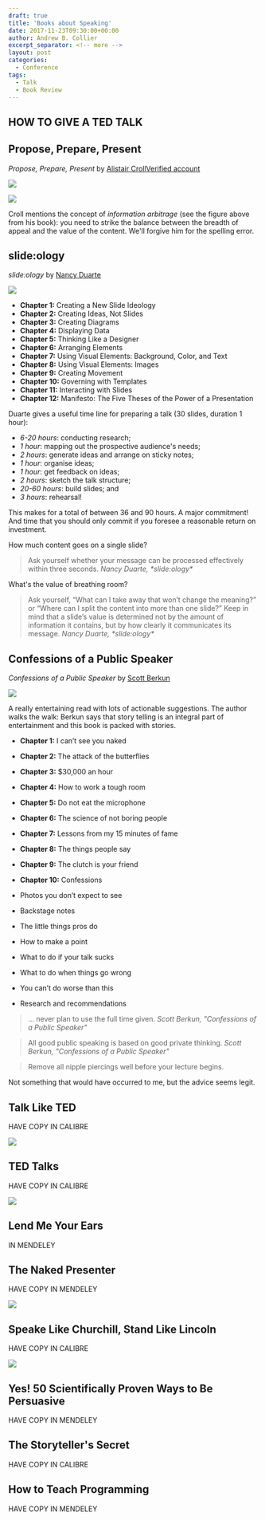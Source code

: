 ```yaml
---
draft: true
title: 'Books about Speaking'
date: 2017-11-23T09:30:00+00:00
author: Andrew B. Collier
excerpt_separator: <!-- more -->
layout: post
categories:
  - Conference
tags:
  - Talk
  - Book Review
---
```


## HOW TO GIVE A TED TALK

## Propose, Prepare, Present

*Propose, Prepare, Present* by [Alistair CrollVerified account](https://twitter.com/acroll)

![](/img/2017/11/propose-prepare-present.png)

![](/img/2017/11/topic-information-arbitrage.png)

Croll mentions the concept of <em>information arbitrage</em> (see the figure above from his book): you need to strike the balance between the breadth of appeal and the value of the content. We'll forgive him for the spelling error.

## slide:ology

*slide:ology* by [Nancy Duarte](https://twitter.com/nancyduarte)

![](/img/2017/11/slideology.png)

- **Chapter 1:** Creating a New Slide Ideology
- **Chapter 2:** Creating Ideas, Not Slides
- **Chapter 3:** Creating Diagrams
- **Chapter 4:** Displaying Data
- **Chapter 5:** Thinking Like a Designer
- **Chapter 6:** Arranging Elements
- **Chapter 7:** Using Visual Elements: Background, Color, and Text
- **Chapter 8:** Using Visual Elements: Images
- **Chapter 9:** Creating Movement
- **Chapter 10:** Governing with Templates
- **Chapter 11:** Interacting with Slides
- **Chapter 12:** Manifesto: The Five Theses of the Power of a Presentation

Duarte gives a useful time line for preparing a talk (30 slides, duration 1 hour):

- *6-20 hours*: conducting research;
- *1 hour*: mapping out the prospective audience's needs;
- *2 hours*: generate ideas and arrange on sticky notes;
- *1 hour*: organise ideas;
- *1 hour*: get feedback on ideas;
- *2 hours*: sketch the talk structure;
- *20-60 hours*: build slides; and
- *3 hours*: rehearsal!

This makes for a total of between 36 and 90 hours. A major commitment! And time that you should only commit if you foresee a reasonable return on investment.

How much content goes on a single slide?

<blockquote>
	Ask yourself whether your message can be processed effectively within three seconds.
	<cite>Nancy Duarte, *slide:ology*</cite>
</blockquote>

What's the value of breathing room?

<blockquote>
	Ask yourself, “What can I take away that won’t change the meaning?” or “Where can I split the content into more than one slide?” Keep in mind that a slide’s value is determined not by the amount of information it contains, but by how clearly it communicates its message.
	<cite>Nancy Duarte, *slide:ology*</cite>
</blockquote>

## Confessions of a Public Speaker

*Confessions of a Public Speaker* by [Scott Berkun](https://twitter.com/berkun)

![](/img/2017/11/confessions-of-a-public-speaker.png)

A really entertaining read with lots of actionable suggestions. The author walks the walk: Berkun says that story telling is an integral part of entertainment and this book is packed with stories.

- **Chapter 1:** I can’t see you naked
- **Chapter 2:** The attack of the butterflies
- **Chapter 3:** $30,000 an hour
- **Chapter 4:** How to work a tough room
- **Chapter 5:** Do not eat the microphone
- **Chapter 6:** The science of not boring people
- **Chapter 7:** Lessons from my 15 minutes of fame
- **Chapter 8:** The things people say
- **Chapter 9:** The clutch is your friend
- **Chapter 10:** Confessions

- Photos you don’t expect to see
- Backstage notes
- The little things pros do
- How to make a point
- What to do if your talk sucks
- What to do when things go wrong
- You can’t do worse than this
- Research and recommendations

<blockquote>
	&hellip; never plan to use the full time given.
	<cite>
		Scott Berkun, "Confessions of a Public Speaker"
	</cite>
</blockquote>

<blockquote>
	All good public speaking is based on good private thinking.
	<cite>
		Scott Berkun, "Confessions of a Public Speaker"
	</cite>
</blockquote>

<blockquote>
	Remove all nipple piercings well before your lecture begins.
</blockquote>

Not something that would have occurred to me, but the advice seems legit.

## Talk Like TED

HAVE COPY IN CALIBRE

![](/img/2017/11/talk-like-ted.png)

## TED Talks

HAVE COPY IN CALIBRE

![](/img/2017/11/ted-talks.png)

## Lend Me Your Ears

IN MENDELEY

## The Naked Presenter

HAVE COPY IN MENDELEY

![](/img/2017/11/the-naked-presenter.png)

## Speake Like Churchill, Stand Like Lincoln

HAVE COPY IN CALIBRE

![](/img/2017/11/speak-like-churchill-stand-like-lincoln.png)

## Yes! 50 Scientifically Proven Ways to Be Persuasive

HAVE COPY IN MENDELEY

## The Storyteller's Secret

HAVE COPY IN CALIBRE

## How to Teach Programming

HAVE COPY IN MENDELEY
